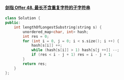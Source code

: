 #### [剑指 Offer 48. 最长不含重复字符的子字符串](https://leetcode-cn.com/problems/zui-chang-bu-han-zhong-fu-zi-fu-de-zi-zi-fu-chuan-lcof/)

```cpp
class Solution {
public:
    int lengthOfLongestSubstring(string s) {
        unordered_map<char, int> hash;
        int res = 0;
        for (int i = 0, j = 0; i < s.size(); i ++) {
            hash[s[i]] ++;
            while (hash[s[i]] > 1) hash[s[j ++]] --;
            if (res < i - j + 1) res = i - j + 1;
        }
        return res;
    }
};
```

